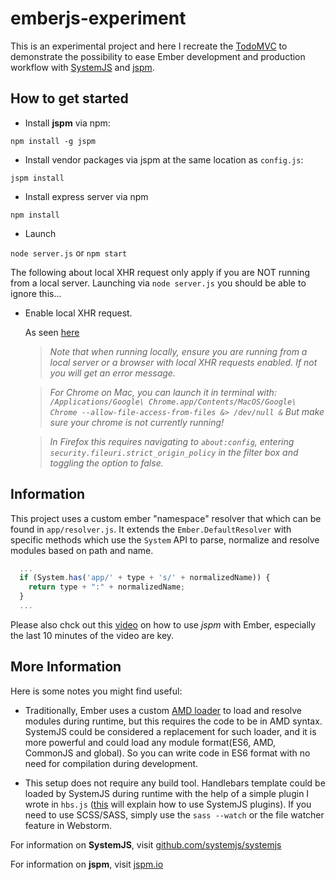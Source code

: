 emberjs-experiment
==================

This is an experimental project and here I recreate the [TodoMVC](http://www.cubicleapps.com/articles/todo-mvc-with-ember-cli-part-1) to demonstrate the possibility to ease Ember development and production workflow with [SystemJS](https://github.com/systemjs/systemjs) and [jspm](http://jspm.io).

How to get started
---

* Install **jspm** via npm:

`npm install -g jspm`

* Install vendor packages via jspm at the same location as `config.js`:

`jspm install`

* Install express server via npm

`npm install`

* Launch

`node server.js` or `npm start`

The following about local XHR request only apply if you are NOT running from a local server. 
Launching via `node server.js` you should be able to ignore this...

* Enable local XHR request.

   As seen [here](https://github.com/systemjs/systemjs#basic-configuration)

   > _Note that when running locally, ensure you are running from a local server or a browser with local XHR requests enabled. If not you will get an error message._

   > _For Chrome on Mac, you can launch it in terminal with: `/Applications/Google\ Chrome.app/Contents/MacOS/Google\ Chrome --allow-file-access-from-files &> /dev/null &` But make sure your chrome is not currently running!_

   > _In Firefox this requires navigating to `about:config`, entering `security.fileuri.strict_origin_policy` in the filter box and toggling the option to false._


Information
---

This project uses a custom ember "namespace" resolver that which can be found in `app/resolver.js`. It extends the `Ember.DefaultResolver` with specific methods which use the `System` API to parse, normalize and resolve modules based on path and name.

```javascript
  ...
  if (System.has('app/' + type + 's/' + normalizedName)) {
    return type + ":" + normalizedName;
  }
  ...
```

Please also chck out this [video](https://www.youtube.com/watch?v=lc9nQJR6RX4) on how to use *jspm* with Ember, especially the last 10 minutes of the video are key.

More Information
---

Here is some notes you might find useful:

* Traditionally, Ember uses a custom [AMD loader](https://github.com/stefanpenner/loader.js) to load and resolve modules during runtime, but this requires the code to be in AMD syntax. SystemJS could be considered a replacement for such loader, and it is more powerful and could load any module format(ES6, AMD, CommonJS and global). So you can write code in ES6 format with no need for compilation during development.

* This setup does not require any build tool. Handlebars template could be loaded by SystemJS during runtime with the help of a simple plugin I wrote in `hbs.js` ([this](https://github.com/systemjs/systemjs#plugins) will explain how to use SystemJS plugins). If you need to use SCSS/SASS, simply use the `sass --watch` or the file watcher feature in Webstorm.

For information on **SystemJS**, visit [github.com/systemjs/systemjs](https://github.com/systemjs/systemjs)

For information on **jspm**, visit [jspm.io](http://jspm.io/)


